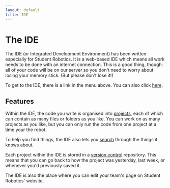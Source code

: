 ```yaml
---
layout: default
title: IDE
---
```

The IDE
=======

The IDE (or Integrated Development Environment) has been written especially for Student Robotics.
It is a web-based IDE which means all work needs to be done with an internet connection.
This is a good thing, though: all of your code will be on our server so you don't need to worry about losing your memory stick.
(But please don't lose it!)

To get to the IDE, there is a link in the menu above.
You can also click [here](https://www.studentrobotics.org/ide/).

Features
--------

Within the IDE, the code you write is organised into [projects](/docs/IDE/creating_a_project),
each of which can contain as many files or folders as you like.
You can work on as many projects as you like,
but you can only run the code from one project at a time your the robot.

To help you find things, the IDE also lets you [search](/docs/IDE/finding_things)
through the things it knows about.

Each project within the IDE is stored in a [version control](/docs/IDE/version_control) repository.
This means that you can go back to how the project was yesterday, last week, or whenever you'd previously saved it.

The IDE is also the place where you can edit your team's page on Student Robotics' website.
